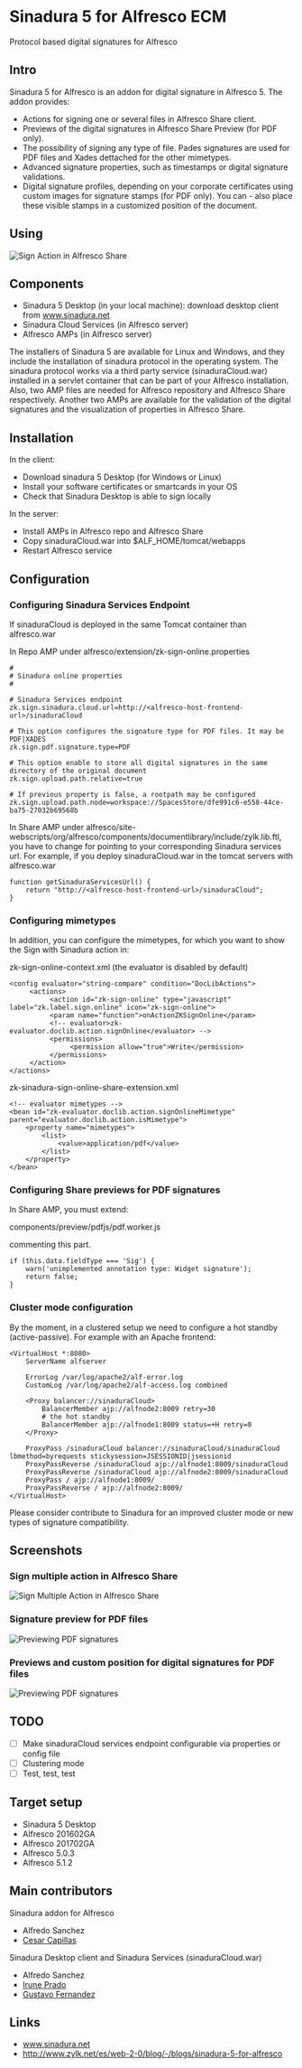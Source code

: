 # Sinadura 5 for Alfresco ECM

Protocol based digital signatures for Alfresco

## Intro

Sinadura 5 for Alfresco is an addon for digital signature in Alfresco 5. The addon provides:

- Actions for signing one or several files in Alfresco Share client.
- Previews of the digital signatures in Alfresco Share Preview (for PDF only).
- The possibility of signing any type of file. Pades signatures are used for PDF files and Xades dettached for the other mimetypes.
- Advanced signature properties, such as timestamps or digital signature validations.
- Digital signature profiles, depending on your corporate certificates using custom images for signature stamps (for PDF only). You can - also place these visible stamps in a customized position of the document.


## Using

![Sign Action in Alfresco Share](screenshots/sign-one-file.png)

## Components
 
- Sinadura 5 Desktop (in your local machine): download desktop client from www.sinadura.net
- Sinadura Cloud Services (in Alfresco server)
- Alfresco AMPs (in Alfresco server) 

The installers of Sinadura 5 are available for Linux and Windows, and they include the installation of sinadura protocol in the operating system. The sinadura protocol works via a third party service (sinaduraCloud.war) installed in a servlet container that can be part of your Alfresco installation. Also, two AMP files are needed for Alfresco repository and Alfresco Share respectively. Another two AMPs are available for the validation of the digital signatures and the visualization of properties in Alfresco Share.

## Installation

In the client:

- Download sinadura 5 Desktop (for Windows or Linux)
- Install your software certificates or smartcards in your OS 
- Check that Sinadura Desktop is able to sign locally 

In the server:

- Install AMPs in Alfresco repo and Alfresco Share
- Copy sinaduraCloud.war into $ALF_HOME/tomcat/webapps
- Restart Alfresco service

## Configuration

### Configuring Sinadura Services Endpoint

If sinaduraCloud is deployed in the same Tomcat container than alfresco.war 

In Repo AMP under alfresco/extension/zk-sign-online.properties

```
#
# Sinadura online properties
#

# Sinadura Services endpoint
zk.sign.sinadura.cloud.url=http://<alfresco-host-frontend-url>/sinaduraCloud

# This option configures the signature type for PDF files. It may be PDF|XADES
zk.sign.pdf.signature.type=PDF

# This option enable to store all digital signatures in the same directory of the original document
zk.sign.upload.path.relative=true

# If previous property is false, a rootpath may be configured
zk.sign.upload.path.node=workspace://SpacesStore/dfe991c6-e558-44ce-ba75-27032b69568b
```

In Share AMP under alfresco/site-webscripts/org/alfresco/components/documentlibrary/include/zylk.lib.ftl, you have to change  for pointing to your corresponding Sinadura services url. For example, if you deploy sinaduraCloud.war in the tomcat servers with alfresco.war 

```
function getSinaduraServicesUrl() {
	return "http://<alfresco-host-frontend-url>/sinaduraCloud";
}
```
### Configuring mimetypes

In addition, you can configure the mimetypes, for which you want to show the Sign with Sinadura action in:

zk-sign-online-context.xml (the  evaluator is disabled by default)
 
```
<config evaluator="string-compare" condition="DocLibActions">
     <actions>
          <action id="zk-sign-online" type="javascript" label="zk.label.sign.online" icon="zk-sign-online">
          <param name="function">onActionZKSignOnline</param>
          <!-- evaluator>zk-evaluator.doclib.action.signOnline</evaluator> -->
          <permissions>
               <permission allow="true">Write</permission>
          </permissions>
     </action>
</actions>
```
 
zk-sinadura-sign-online-share-extension.xml

```
<!-- evaluator mimetypes -->
<bean id="zk-evaluator.doclib.action.signOnlineMimetype" parent="evaluator.doclib.action.isMimetype">
	<property name="mimetypes">
		<list>
			<value>application/pdf</value>
		</list>
	</property>
</bean>
```

### Configuring Share previews for PDF signatures 
In Share AMP, you must extend:

components/preview/pdfjs/pdf.worker.js

commenting this part.

```
if (this.data.fieldType === 'Sig') { 
	warn('unimplemented annotation type: Widget signature'); 
	return false;
}
```
### Cluster mode configuration

By the moment, in a clustered setup we need to configure a hot standby (active-passive). For example with an Apache frontend:

```
<VirtualHost *:8080>
	ServerName alfserver

	ErrorLog /var/log/apache2/alf-error.log
	CustomLog /var/log/apache2/alf-access.log combined
	
	<Proxy balancer://sinaduraCloud>
		BalancerMember ajp://alfnode2:8009 retry=30
		# the hot standby
		BalancerMember ajp://alfnode1:8009 status=+H retry=0
	</Proxy>

	ProxyPass /sinaduraCloud balancer://sinaduraCloud/sinaduraCloud lbmethod=byrequests stickysession=JSESSIONID|jsessionid
	ProxyPassReverse /sinaduraCloud ajp://alfnode1:8009/sinaduraCloud
	ProxyPassReverse /sinaduraCloud ajp://alfnode2:8009/sinaduraCloud
	ProxyPass / ajp://alfnode1:8009/
	ProxyPassReverse / ajp://alfnode2:8009/
</VirtualHost>
```

Please consider contribute to Sinadura for an improved cluster mode or new types of signature compatibility.

## Screenshots

### Sign multiple action in Alfresco Share

![Sign Multiple Action in Alfresco Share](screenshots/sign-multiple-action.png)

### Signature preview for PDF files

![Previewing PDF signatures](screenshots/signature-preview.png)

### Previews and custom position for digital signatures for PDF files

![Previewing PDF signatures](screenshots/preview-and-stamp-position.png)

## TODO

- [ ] Make sinaduraCloud services endpoint configurable via properties or config file
- [ ] Clustering mode
- [ ] Test, test, test

## Target setup 

- Sinadura 5 Desktop 
- Alfresco 201602GA
- Alfresco 201702GA
- Alfresco 5.0.3
- Alfresco 5.1.2

## Main contributors

Sinadura addon for Alfresco
- Alfredo Sanchez
- [Cesar Capillas](http://github.com/CesarCapillas)

Sinadura Desktop client and Sinadura Services (sinaduraCloud.war)
- Alfredo Sanchez
- [Irune Prado](http://github.com/wideawakening)
- [Gustavo Fernandez](http://github.com/guszylk)

## Links
- www.sinadura.net
- http://www.zylk.net/es/web-2-0/blog/-/blogs/sinadura-5-for-alfresco
